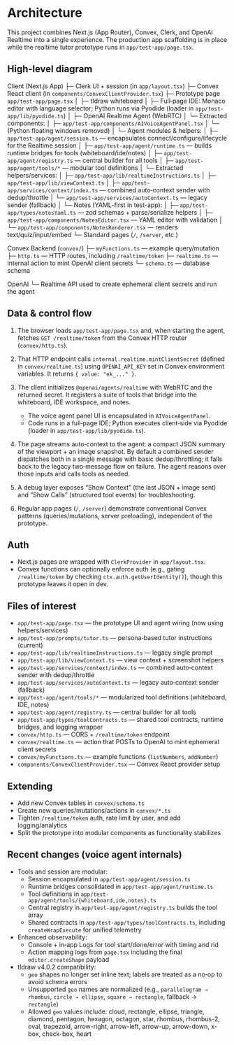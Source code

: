 # Architecture

This project combines Next.js (App Router), Convex, Clerk, and OpenAI Realtime into a single experience. The production app scaffolding is in place while the realtime tutor prototype runs in `app/test-app/page.tsx`.

## High-level diagram

Client (Next.js App)
  ├─ Clerk UI + session (in `app/layout.tsx`)
  ├─ Convex React client (in `components/ConvexClientProvider.tsx`)
  ├─ Prototype page `app/test-app/page.tsx`
  │    ├─ tldraw whiteboard
  │    ├─ Full‑page IDE: Monaco editor with language selector; Python runs via Pyodide (loader in `app/test-app/lib/pyodide.ts`)
  │    ├─ OpenAI Realtime Agent (WebRTC)
  │    └─ Extracted components:
  │         ├─ `app/test-app/components/AIVoiceAgentPanel.tsx`
  │         └─ (Python floating windows removed)
  │    └─ Agent modules & helpers:
  │         ├─ `app/test-app/agent/session.ts` — encapsulates connect/configure/lifecycle for the Realtime session
  │         ├─ `app/test-app/agent/runtime.ts` — builds runtime bridges for tools (whiteboard/ide/notes)
  │         ├─ `app/test-app/agent/registry.ts` — central builder for all tools
  │         ├─ `app/test-app/agent/tools/*` — modular tool definitions
  │         └─ Extracted helpers/services:
  │         ├─ `app/test-app/lib/realtimeInstructions.ts`
  │         ├─ `app/test-app/lib/viewContext.ts`
  │         ├─ `app/test-app/services/context/index.ts` — combined auto‑context sender with dedup/throttle
  │         └─ `app/test-app/services/autoContext.ts` — legacy sender (fallback)
  │    └─ Notes (YAML-first in test-app):
  │         ├─ `app/test-app/types/notesYaml.ts` — zod schemas + parse/serialize helpers
  │         ├─ `app/test-app/components/NotesEditor.tsx` — YAML editor with validation
  │         └─ `app/test-app/components/NotesRenderer.tsx` — renders text/quiz/input/embed
  └─ Standard pages (`/`, `/server`, etc.)

Convex Backend (`convex/`)
  ├─ `myFunctions.ts` — example query/mutation
  ├─ `http.ts` — HTTP routes, including `/realtime/token`
  ├─ `realtime.ts` — internal action to mint OpenAI client secrets
  └─ `schema.ts` — database schema

OpenAI
  └─ Realtime API used to create ephemeral client secrets and run the agent

## Data & control flow

1) The browser loads `app/test-app/page.tsx` and, when starting the agent, fetches `GET /realtime/token` from the Convex HTTP router (`convex/http.ts`).

2) That HTTP endpoint calls `internal.realtime.mintClientSecret` (defined in `convex/realtime.ts`) using `OPENAI_API_KEY` set in Convex environment variables. It returns `{ value: "ek_..." }`.

3) The client initializes `@openai/agents/realtime` with WebRTC and the returned secret. It registers a suite of tools that bridge into the whiteboard, IDE workspace, and notes.
   - The voice agent panel UI is encapsulated in `AIVoiceAgentPanel`.
   - Code runs in a full‑page IDE; Python executes client‑side via Pyodide (loader in `app/test-app/lib/pyodide.ts`).

4) The page streams auto‑context to the agent: a compact JSON summary of the viewport + an image snapshot. By default a combined sender dispatches both in a single message with basic dedup/throttling; it falls back to the legacy two‑message flow on failure. The agent reasons over those inputs and calls tools as needed.
5) A debug layer exposes “Show Context” (the last JSON + image sent) and “Show Calls” (structured tool events) for troubleshooting.

5) Regular app pages (`/`, `/server`) demonstrate conventional Convex patterns (queries/mutations, server preloading), independent of the prototype.

## Auth

- Next.js pages are wrapped with `ClerkProvider` in `app/layout.tsx`.
- Convex functions can optionally enforce auth (e.g., gating `/realtime/token` by checking `ctx.auth.getUserIdentity()`), though this prototype leaves it open in dev.

## Files of interest

- `app/test-app/page.tsx` — the prototype UI and agent wiring (now using helpers/services)
- `app/test-app/prompts/tutor.ts` — persona‑based tutor instructions (current)
- `app/test-app/lib/realtimeInstructions.ts` — legacy single prompt
- `app/test-app/lib/viewContext.ts` — view context + screenshot helpers
- `app/test-app/services/context/index.ts` — combined auto‑context sender with dedup/throttle
- `app/test-app/services/autoContext.ts` — legacy auto‑context sender (fallback)
- `app/test-app/agent/tools/*` — modularized tool definitions (whiteboard, IDE, notes)
- `app/test-app/agent/registry.ts` — central builder for all tools
- `app/test-app/types/toolContracts.ts` — shared tool contracts, runtime bridges, and logging wrapper
- `convex/http.ts` — CORS + `/realtime/token` endpoint
- `convex/realtime.ts` — action that POSTs to OpenAI to mint ephemeral client secrets
- `convex/myFunctions.ts` — example functions (`listNumbers`, `addNumber`)
- `components/ConvexClientProvider.tsx` — Convex React provider setup

## Extending

- Add new Convex tables in `convex/schema.ts`
- Create new queries/mutations/actions in `convex/*.ts`
- Tighten `/realtime/token` auth, rate limit by user, and add logging/analytics
- Split the prototype into modular components as functionality stabilizes

## Recent changes (voice agent internals)

- Tools and session are modular:
  - Session encapsulated in `app/test-app/agent/session.ts`
  - Runtime bridges consolidated in `app/test-app/agent/runtime.ts`
  - Tool definitions in `app/test-app/agent/tools/{whiteboard,ide,notes}.ts`
  - Central registry in `app/test-app/agent/registry.ts` builds the tool array
  - Shared contracts in `app/test-app/types/toolContracts.ts`, including `createWrapExecute` for unified telemetry
- Enhanced observability:
  - Console + in‑app Logs for tool start/done/error with timing and rid
  - Action mapping logs from `page.tsx` including the final `editor.createShape` payload
- tldraw v4.0.2 compatibility:
  - `geo` shapes no longer set inline text; labels are treated as a no‑op to avoid schema errors
  - Unsupported `geo` names are normalized (e.g., `parallelogram → rhombus`, `circle → ellipse`, `square → rectangle`, fallback → `rectangle`)
  - Allowed `geo` values include: cloud, rectangle, ellipse, triangle, diamond, pentagon, hexagon, octagon, star, rhombus, rhombus-2, oval, trapezoid, arrow-right, arrow-left, arrow-up, arrow-down, x-box, check-box, heart


